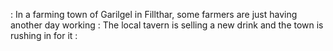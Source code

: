 : In a farming town of Garilgel in Fillthar, some farmers are just having another day working
	: The local tavern is selling a new drink and the town is rushing in for it
	: 